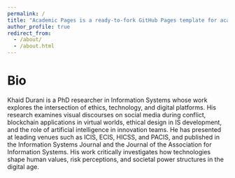```yaml
---
permalink: /
title: "Academic Pages is a ready-to-fork GitHub Pages template for academic personal websites"
author_profile: true
redirect_from: 
  - /about/
  - /about.html
---
```

# Bio
Khaid Durani is a PhD researcher in Information Systems whose work explores the intersection of ethics, technology, and digital platforms. His research examines visual discourses on social media during conflict, blockchain applications in virtual worlds, ethical design in IS development, and the role of artificial intelligence in innovation teams. He has presented at leading venues such as ICIS, ECIS, HICSS, and PACIS, and published in the Information Systems Journal and the Journal of the Association for Information Systems. His work critically investigates how technologies shape human values, risk perceptions, and societal power structures in the digital age.
